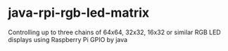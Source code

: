 # java-rpi-rgb-led-matrix
Controlling up to three chains of 64x64, 32x32, 16x32 or similar RGB LED displays using Raspberry Pi GPIO by java
